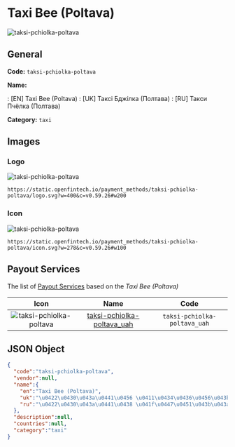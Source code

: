
# Taxi Bee (Poltava) 
![taksi-pchiolka-poltava](https://static.openfintech.io/payment_methods/taksi-pchiolka-poltava/logo.svg?w=400&c=v0.59.26#w200)  

## General 
**Code:** `taksi-pchiolka-poltava` 
 
**Name:** 
 
:	[EN] Taxi Bee (Poltava) 
:	[UK] Таксі Бджілка (Полтава) 
:	[RU] Такси Пчёлка (Полтава) 
 
**Category:** `taxi` 
 

## Images 

### Logo 
![taksi-pchiolka-poltava](https://static.openfintech.io/payment_methods/taksi-pchiolka-poltava/logo.svg?w=400&c=v0.59.26#w200)  

```
https://static.openfintech.io/payment_methods/taksi-pchiolka-poltava/logo.svg?w=400&c=v0.59.26#w200
```  

### Icon 
![taksi-pchiolka-poltava](https://static.openfintech.io/payment_methods/taksi-pchiolka-poltava/icon.svg?w=278&c=v0.59.26#w100)  

```
https://static.openfintech.io/payment_methods/taksi-pchiolka-poltava/icon.svg?w=278&c=v0.59.26#w100
```  

## Payout Services 
 
The list of [Payout Services](/payout-services/) based on the _Taxi Bee (Poltava)_ 

|Icon|Name|Code| 
|:---:|:---:|:---:| 
|![taksi-pchiolka-poltava](https://static.openfintech.io/payout_methods/taksi-pchiolka-poltava/icon.svg?w=278&c=v0.59.26#w40) |[taksi-pchiolka-poltava_uah](/payout-services/taksi-pchiolka-poltava_uah/)|`taksi-pchiolka-poltava_uah`| 
 

## JSON Object 

```json
{
  "code":"taksi-pchiolka-poltava",
  "vendor":null,
  "name":{
    "en":"Taxi Bee (Poltava)",
    "uk":"\u0422\u0430\u043a\u0441\u0456 \u0411\u0434\u0436\u0456\u043b\u043a\u0430 (\u041f\u043e\u043b\u0442\u0430\u0432\u0430)",
    "ru":"\u0422\u0430\u043a\u0441\u0438 \u041f\u0447\u0451\u043b\u043a\u0430 (\u041f\u043e\u043b\u0442\u0430\u0432\u0430)"
  },
  "description":null,
  "countries":null,
  "category":"taxi"
}
```  
